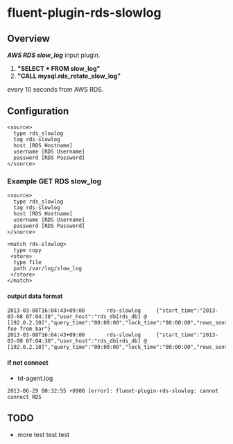 # fluent-plugin-rds-slowlog



## Overview
***AWS RDS slow_log*** input plugin.  

1. **"SELECT * FROM slow_log"**
2. **"CALL mysql.rds_rotate_slow_log"**

every 10 seconds from AWS RDS.

## Configuration

```config
<source>
  type rds_slowlog
  tag rds-slowlog
  host [RDS Hostname]
  username [RDS Username]
  password [RDS Password]
</source>
```

### Example GET RDS slow_log

```config
<source>
  type rds_slowlog
  tag rds-slowlog
  host [RDS Hostname]
  username [RDS Username]
  password [RDS Password]
</source>

<match rds-slowlog>
  type copy
 <store>
  type file
  path /var/log/slow_log
 </store>
</match>
```

#### output data format

```
2013-03-08T16:04:43+09:00       rds-slowlog     {"start_time":"2013-03-08 07:04:38","user_host":"rds_db[rds_db] @  [192.0.2.10]","query_time":"00:00:00","lock_time":"00:00:00","rows_sent":"3000","rows_examined":"3000","db":"rds_db","last_insert_id":"0","insert_id":"0","server_id":"100000000","sql_text":"select foo from bar"}
2013-03-08T16:04:43+09:00       rds-slowlog     {"start_time":"2013-03-08 07:04:38","user_host":"rds_db[rds_db] @  [192.0.2.10]","query_time":"00:00:00","lock_time":"00:00:00","rows_sent":"3000","rows_examined":"3000","db":"rds_db","last_insert_id":"0","insert_id":"0","server_id":"100000000","sql_text":"Quit"}
```

#### if not connect

- td-agent.log

```
2013-06-29 00:32:55 +0900 [error]: fluent-plugin-rds-slowlog: cannot connect RDS
```

## TODO

* more test test test
